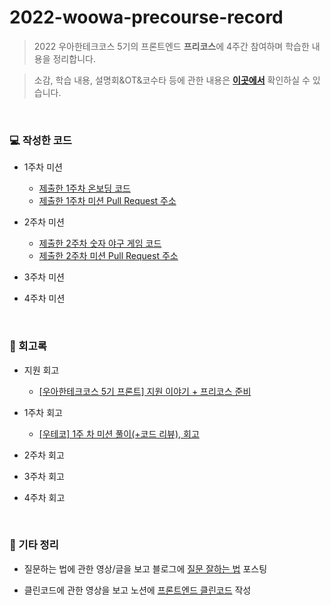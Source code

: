 # 2022-woowa-precourse-record
>2022 우아한테크코스 5기의 프론트엔드 **프리코스**에 4주간 참여하며 학습한 내용을 정리합니다. 


>소감, 학습 내용, 설명회&OT&코수타 등에 관한 내용은 **<a href='https://faceted-dash-136.notion.site/5-4c2632201c444fdfbbcb263fa6af305b'>이곳에서</a>** 확인하실 수 있습니다.

<br>

### 💻 작성한 코드
- 1주차 미션
  - <a href='https://github.com/biyamn/5th-woowa-precourse-record/tree/main/1%EC%A3%BC%20%EC%B0%A8%20-%20%EC%98%A8%EB%B3%B4%EB%94%A9%20%EB%AF%B8%EC%85%98(10.26%20-%2011.1)'>제출한 1주차 온보딩 코드</a>
  - <a href='https://github.com/woowacourse-precourse/javascript-onboarding/pull/207'>제출한 1주차 미션 Pull Request 주소</a>

- 2주차 미션
  - <a href='https://github.com/biyamn/5th-woowa-precourse-record/tree/main/2%EC%A3%BC%20%EC%B0%A8%20-%20%EC%88%AB%EC%9E%90%20%EC%95%BC%EA%B5%AC%20%EA%B2%8C%EC%9E%84(11.2%20-%2011.8)'>제출한 2주차 숫자 야구 게임 코드</a>
  - <a href='https://github.com/woowacourse-precourse/javascript-baseball/pull/311'>제출한 2주차 미션 Pull Request 주소</a>

- 3주차 미션

- 4주차 미션

<br>

### 📜 회고록
- 지원 회고 
  - <a href='https://velog.io/@hamham/%EC%9A%B0%EC%95%84%ED%95%9C%ED%85%8C%ED%81%AC%EC%BD%94%EC%8A%A4-5%EA%B8%B0-%ED%94%84%EB%A1%A0%ED%8A%B8-%EC%A7%80%EC%9B%90-%EC%9D%B4%EC%95%BC%EA%B8%B0-%ED%94%84%EB%A6%AC%EC%BD%94%EC%8A%A4-%EC%A4%80%EB%B9%84'>[우아한테크코스 5기 프론트] 지원 이야기 + 프리코스 준비</a>

- 1주차 회고
  - <a href='https://velog.io/@hamham/%EC%9A%B0%ED%85%8C%EC%BD%94-1%EC%A3%BC%EC%B0%A8-%EB%AF%B8%EC%85%98-%ED%9B%84%EA%B8%B0'>[우테코] 1주 차 미션 풀이(+코드 리뷰), 회고</a>
- 2주차 회고

- 3주차 회고

- 4주차 회고

<br>

### 🔎 기타 정리
- 질문하는 법에 관한 영상/글을 보고 블로그에 <a href='https://velog.io/@hamham/%EC%A7%88%EB%AC%B8-%EC%9E%98%ED%95%98%EB%8A%94-%EB%B2%95'>질문 잘하는 법</a> 포스팅

- 클린코드에 관한 영상을 보고 노션에 <a href='https://faceted-dash-136.notion.site/936811d027c24477be36970a5c608af5'>프론트엔드 클린코드</a> 작성
